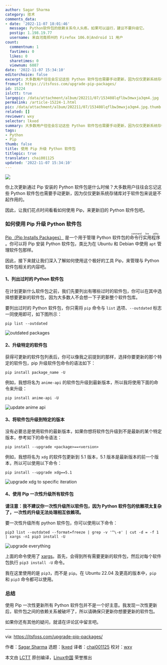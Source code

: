 ```yaml
---
author: Sagar Sharma
category: 技术
comments_data:
- date: '2022-11-07 18:01:46'
  message: Python软件包的依赖关系令人头疼。如果可以运行，建议不要升级它。
  postip: 1.198.19.77
  username: 来自河南郑州的 Firefox 106.0|Android 11 用户
count:
  commentnum: 1
  favtimes: 0
  likes: 0
  sharetimes: 0
  viewnum: 6087
date: '2022-11-07 15:34:10'
editorchoice: false
excerpt: 大多数用户往往会忘记这些 Python 软件包也需要手动更新，因为仅仅更新系统存储库对于软件包来说是不起作用的。
fromurl: https://itsfoss.com/upgrade-pip-packages/
id: 15224
islctt: true
largepic: /data/attachment/album/202211/07/153408lqflbw3mwxja3qm4.jpg
permalink: /article-15224-1.html
pic: /data/attachment/album/202211/07/153408lqflbw3mwxja3qm4.jpg.thumb.jpg
related: []
reviewer: wxy
selector: lkxed
summary: 大多数用户往往会忘记这些 Python 软件包也需要手动更新，因为仅仅更新系统存储库对于软件包来说是不起作用的。
tags:
- Python
- Pip
thumb: false
title: 使用 Pip 升级 Python 软件包
titlepic: true
translator: chai001125
updated: '2022-11-07 15:34:10'
---
```


![](/data/attachment/album/202211/07/153408lqflbw3mwxja3qm4.jpg)


你上次更新通过 Pip 安装的 Python 软件包是什么时候？大多数用户往往会忘记这些 Python 软件包也需要手动更新，因为仅仅更新系统存储库对于软件包来说是不起作用的。


因此，让我们花点时间看看如何使用 Pip，来更新旧的 Python 软件包吧。


### 如何使用 Pip 升级 Python 软件包


[Pip（Pip Installs Packages）](https://itsfoss.com/install-pip-ubuntu/) 是一个用于管理 Python 软件包的 <ruby> 命令行实用程序 <rt>  command line utility </rt></ruby> 。你可以将 Pip 安装 Python 软件包，类比为在 Ubuntu 和 Debian 中使用 `apt` 管理软件包那样。


因此，接下来就让我们深入了解如何使用这个极好的工具 Pip，来管理与 Python 软件包相关的内容吧。


#### 1、列出过时的 Python 软件包


在计划更新什么软件包之前，我们先要列出有哪些过时的软件包，你可以在其中选择想要更新的软件包，因为大多数人不会想一下子更新整个软件包库。


要列出过时的 Python 软件包，你只需将 `pip` 命令与 `list` 选项、`--outdated` 标志一同使用即可，如下图所示：



```
pip list --outdated

```

![outdated packages](/data/attachment/album/202211/07/153410v48318bnb0z4qxap.png)


#### 2、升级特定的软件包


获得可更新的软件包列表后，你可以像我之前提到的那样，选择你要更新的那个特定的软件包，pip 升级软件包命令的语法如下：



```
pip install package_name -U

```

例如，我想将名为 `anime-api` 的软件包升级到最新版本，所以我将使用下面的命令来升级：



```
pip install anime-api -U

```

![update anime api](/data/attachment/album/202211/07/153411w56fs9s0rslzsf63.png)


#### 3、将软件包升级到特定的版本


没有必要总是使用软件的最新版本，如果你想将软件包升级到不是最新的某个特定版本，参考如下的命令语法：



```
pip install --upgrade <package>==<version>

```

例如，我想将名为 `xdg` 的软件包更新到 5.1 版本，5.1 版本是最新版本的前一个版本，所以可以使用以下命令：



```
pip install --upgrade xdg==5.1

```

![upgrade xdg to specific iteration](/data/attachment/album/202211/07/153411ioeej6hj6k6dhvko.png)


#### 4、使用 Pip 一次性升级所有软件包


**请注意：我不建议你一次性升级所以软件包，因为 Python 软件包的依赖项太复杂了，一次性的升级无法处理相互依赖项。**


要一次性升级所有 python 软件包，你可以使用以下命令：



```
pip3 list --outdated --format=freeze | grep -v '^\-e' | cut -d = -f 1 | xargs -n1 pip3 install -U

```

![upgrade everything](/data/attachment/album/202211/07/153412m71rz1246h22xavc.png)


上面的命令使用了 [xargs](https://linuxhandbook.com/xargs-command/)。首先，会得到所有需要更新的软件包，然后对每个软件包执行 `pip3 install -U` 命令。


我在这里使用的是 `pip3`，而不是 `pip`。在 Ubuntu 22.04 及更高的版本中，`pip` 和 `pip3` 命令都可以使用。


### 总结


使用 Pip 一次性更新所有 Python 软件包并不是一个好主意。我发现一次性更新后，软件包之间的依赖关系被破坏了，所以请确保只更新你想要更新的软件包。


如果你还有其他的疑问，就请在评论区中留言吧。




---


via: <https://itsfoss.com/upgrade-pip-packages/>


作者：[Sagar Sharma](https://itsfoss.com/author/sagar/) 选题：[lkxed](https://github.com/lkxed) 译者：[chai001125](https://github.com/chai001125) 校对：[wxy](https://github.com/wxy)


本文由 [LCTT](https://github.com/LCTT/TranslateProject) 原创编译，[Linux中国](https://linux.cn/) 荣誉推出